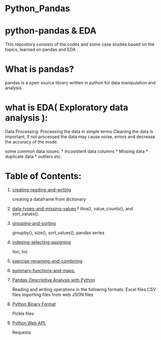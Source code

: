 # Python_Pandas
# python-pandas & EDA
This repository consists of the codes and some case studies based on the topics, learned on pandas and EDA

# What is pandas?
pandas is a open source library written in python for data manipulation and analysis

# what is EDA( Exploratory data analysis ):
Data Processing: Processing the data in simple terms Cleaning the data is important, if not processed the data may cause noise, errors and decrease the accuracy of the mode.

some common data issues: * incosistent data columns * Missing data * duplicate data * outliers etc.

# Table of Contents:
1. [creating-reading-and-writing](https://github.com/AnureetKaurTiwana/Python_Pandas/blob/main/exercise-creating-reading-and-writing.ipynb)
   
   creating a dataframe from dictionary
   
2. [data-types-and-missing-values](https://github.com/AnureetKaurTiwana/Python_Pandas/blob/main/exercise-data-types-and-missing-values%20(1).ipynb)
    f
    illna(), value_counts(), and sort_values().
3. [grouping-and-sorting](https://github.com/AnureetKaurTiwana/Python_Pandas/blob/main/exercise-grouping-and-sorting.ipynb)
   
   groupby(), size(), sort_values(), pandas series
4. [indexing-selecting-assigning](https://github.com/AnureetKaurTiwana/Python_Pandas/blob/main/exercise-indexing-selecting-assigning.ipynb)
   
   iloc, loc
5. [exercise-renaming-and-combining](https://github.com/AnureetKaurTiwana/Python_Pandas/blob/main/exercise-renaming-and-combining.ipynb)
6. [summary-functions-and-maps.](https://github.com/AnureetKaurTiwana/Python_Pandas/blob/main/exercise-summary-functions-and-maps.ipynb)
7. [Pandas-Descriptive Analysis with Python](https://github.com/AnureetKaurTiwana/Python_Pandas/blob/main/Pandas-Descriptive%20Analysis%20with%20Python.py)
   
   Reading and writing operations in the following formats:
   Excel files
   CSV files
   importing files from web
   JSON files
8. [Python Binary Format](https://github.com/AnureetKaurTiwana/Python_Pandas/blob/main/Python%20Binary%20Format.py)
   
   Pickle files
9. [Python Web API.](https://github.com/AnureetKaurTiwana/Python_Pandas/blob/main/Python%20Web%20API.py)
   
   Requests


